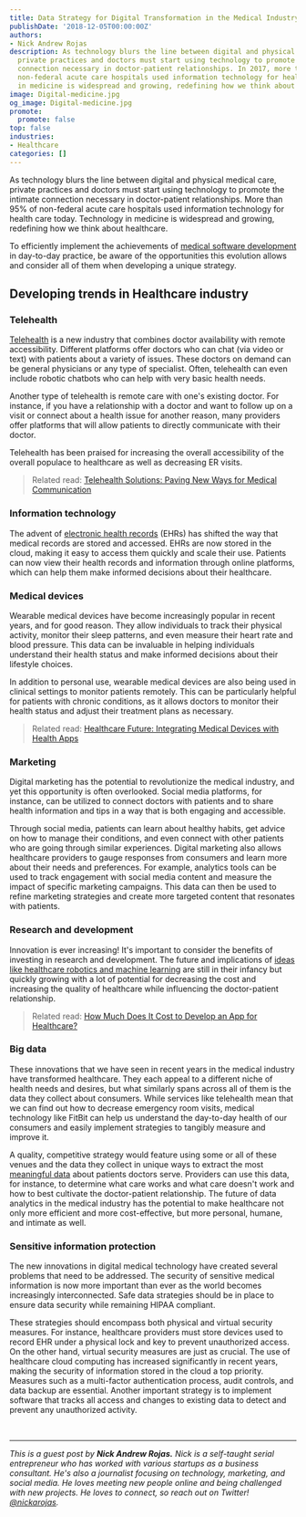 ```yaml
---
title: Data Strategy for Digital Transformation in the Medical Industry
publishDate: '2018-12-05T00:00:00Z'
authors:
- Nick Andrew Rojas
description: As technology blurs the line between digital and physical medical care,
  private practices and doctors must start using technology to promote the intimate
  connection necessary in doctor-patient relationships. In 2017, more than 95% of
  non-federal acute care hospitals used information technology for health care. Technology
  in medicine is widespread and growing, redefining how we think about healthcare.
image: Digital-medicine.jpg
og_image: Digital-medicine.jpg
promote:
  promote: false
top: false
industries:
- Healthcare
categories: []
---
```

<script type="application/ld+json">
{
 "@context": "https://schema.org",
 "@type": "Article",
 "author": "Nick Andrew Rojas",
 "name": "Data Strategy for Digital Transformation in the Medical Industry"
}
</script>
As technology blurs the line between digital and physical medical care, private practices and doctors must start using technology to promote the intimate connection necessary in doctor-patient relationships. More than 95% of non-federal acute care hospitals used information technology for health care today. Technology in medicine is widespread and growing, redefining how we think about healthcare. 

To efficiently implement the achievements of <a href="https://anadea.info/solutions/medical-app-development" target="_blank">medical software development</a> in day-to-day practice, be aware of the opportunities this evolution allows and consider all of them when developing a unique strategy.

## Developing trends in Healthcare industry

### Telehealth

<a href="https://anadea.info/solutions/medical-app-development/telemedicine-development" target="_blank">Telehealth</a> is a new industry that combines doctor availability with remote accessibility. Different platforms offer doctors who can chat (via video or text) with patients about a variety of issues. These doctors on demand can be general physicians or any type of specialist. Often, telehealth can even include robotic chatbots who can help with very basic health needs. 

Another type of telehealth is remote care with one's existing doctor. For instance, if you have a relationship with a doctor and want to follow up on a visit or connect about a health issue for another reason, many providers offer platforms that will allow patients to directly communicate with their doctor. 

Telehealth has been praised for increasing the overall accessibility of the overall populace to healthcare as well as decreasing ER visits.

> Related read: [Telehealth Solutions: Paving New Ways for Medical Communication](https://anadea.info/blog/telehealth-solutions-paving-new-ways-for-medical-communication)

### Information technology

The advent of <a href="https://anadea.info/solutions/medical-app-development/emr-ehr-development" target="_blank">electronic health records</a> (EHRs) has shifted the way that medical records are stored and accessed. EHRs are now stored in the cloud, making it easy to access them quickly and scale their use. Patients can now view their health records and information through online platforms, which can help them make informed decisions about their healthcare.

### Medical devices
Wearable medical devices have become increasingly popular in recent years, and for good reason. They allow individuals to track their physical activity, monitor their sleep patterns, and even measure their heart rate and blood pressure. This data can be invaluable in helping individuals understand their health status and make informed decisions about their lifestyle choices.

In addition to personal use, wearable medical devices are also being used in clinical settings to monitor patients remotely. This can be particularly helpful for patients with chronic conditions, as it allows doctors to monitor their health status and adjust their treatment plans as necessary.

> Related read: [Healthcare Future: Integrating Medical Devices with Health Apps](https://anadea.info/blog/healthcare-future-integrating-medical-devices-with-health-apps)

### Marketing

Digital marketing has the potential to revolutionize the medical industry, and yet this opportunity is often overlooked. Social media platforms, for instance, can be utilized to connect doctors with patients and to share health information and tips in a way that is both engaging and accessible. 

Through social media, patients can learn about healthy habits, get advice on how to manage their conditions, and even connect with other patients who are going through similar experiences. Digital marketing also allows healthcare providers to gauge responses from consumers and learn more about their needs and preferences. For example, analytics tools can be used to track engagement with social media content and measure the impact of specific marketing campaigns. This data can then be used to refine marketing strategies and create more targeted content that resonates with patients.

### Research and development

Innovation is ever increasing! It's important to consider the benefits of investing in research and development. The future and implications of <a href="https://www.forbes.com/sites/danielnewman/2018/04/20/why-digital-transformation-in-healthcare-needs-to-prioritize-user-experience/#1bc18e04bb8a" target="_blank">ideas like healthcare robotics and machine learning</a> are still in their infancy but quickly growing with a lot of potential for decreasing the cost and increasing the quality of healthcare while influencing the doctor-patient relationship.

> Related read: [How Much Does It Cost to Develop an App for Healthcare?](https://anadea.info/blog/how-much-does-it-cost-to-develop-an-app-for-healthcare)

### Big data

These innovations that we have seen in recent years in the medical industry have transformed healthcare. They each appeal to a different niche of health needs and desires, but what similarly spans across all of them is the data they collect about consumers. While services like telehealth mean that we can find out how to decrease emergency room visits, medical technology like FitBit can help us understand the day-to-day health of our consumers and easily implement strategies to tangibly measure and improve it. 

A quality, competitive strategy would feature using some or all of these venues and the data they collect in unique ways to extract the most <a href="https://www.liquibase.com/blog/data-strategy-digital-transformation" target="_blank">meaningful data</a> about patients doctors serve. Providers can use this data, for instance, to determine what care works and what care doesn't work and how to best cultivate the doctor-patient relationship. The future of data analytics in the medical industry has the potential to make healthcare not only more efficient and more cost-effective, but more personal, humane, and intimate as well. 

### Sensitive information protection

The new innovations in digital medical technology have created several problems that need to be addressed. The security of sensitive medical information is now more important than ever as the world becomes increasingly interconnected. Safe data strategies should be in place to ensure data security while remaining HIPAA compliant.

These strategies should encompass both physical and virtual security measures. For instance, healthcare providers must store devices used to record EHR under a physical lock and key to prevent unauthorized access. On the other hand, virtual security measures are just as crucial. The use of healthcare cloud computing has increased significantly in recent years, making the security of information stored in the cloud a top priority. Measures such as a multi-factor authentication process, audit controls, and data backup are essential. Another important strategy is to implement software that tracks all access and changes to existing data to detect and prevent any unauthorized activity.


<br />

---
*This is a guest post by **Nick Andrew Rojas.** Nick is a self-taught serial entrepreneur who has worked with various startups as a business consultant. He's also a journalist focusing on technology, marketing, and social media. He loves meeting new people online and being challenged with new projects. He loves to connect, so reach out on Twitter! <a href="https://twitter.com/NickARojas" target="_blank">@nickarojas</a>.*
